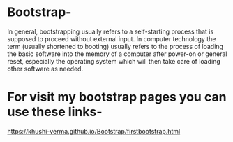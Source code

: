 # Bootstrap-
In general, bootstrapping usually refers to a self-starting process that is supposed to proceed without external input. In computer technology the term (usually shortened to booting) usually refers to the process of loading the basic software into the memory of a computer after power-on or general reset, especially the operating system which will then take care of loading other software as needed.
# For visit my bootstrap pages you can use these links-
https://khushi-verma.github.io/Bootstrap/firstbootstrap.html
